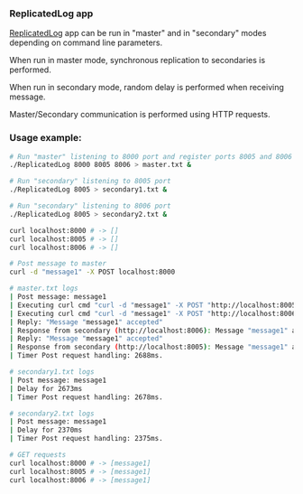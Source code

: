 ### ReplicatedLog app
[ReplicatedLog](src/ReplicatedLogApp/ReplicatedLog.cpp) app can be run in "master" and in "secondary" modes depending on command line parameters.

When run in master mode, synchronous replication to secondaries is performed.

When run in secondary mode, random delay is performed when receiving message. 

Master/Secondary communication is performed using HTTP requests.

### Usage example:

```sh
# Run "master" listening to 8000 port and register ports 8005 and 8006 for secondaries
./ReplicatedLog 8000 8005 8006 > master.txt &

# Run "secondary" listening to 8005 port
./ReplicatedLog 8005 > secondary1.txt &

# Run "secondary" listening to 8006 port
./ReplicatedLog 8005 > secondary2.txt &

curl localhost:8000 # -> []
curl localhost:8005 # -> []
curl localhost:8006 # -> []

# Post message to master
curl -d "message1" -X POST localhost:8000

# master.txt logs
| Post message: message1
| Executing curl cmd "curl -d "message1" -X POST "http://localhost:8005""...
| Executing curl cmd "curl -d "message1" -X POST "http://localhost:8006""...
| Reply: "Message "message1" accepted"
| Response from secondary (http://localhost:8006): Message "message1" accepted
| Reply: "Message "message1" accepted"
| Response from secondary (http://localhost:8005): Message "message1" accepted
| Timer Post request handling: 2688ms.

# secondary1.txt logs
| Post message: message1
| Delay for 2673ms
| Timer Post request handling: 2678ms.

# secondary2.txt logs
| Post message: message1
| Delay for 2370ms
| Timer Post request handling: 2375ms.

# GET requests
curl localhost:8000 # -> [message1]
curl localhost:8005 # -> [message1]
curl localhost:8006 # -> [message1]

```
